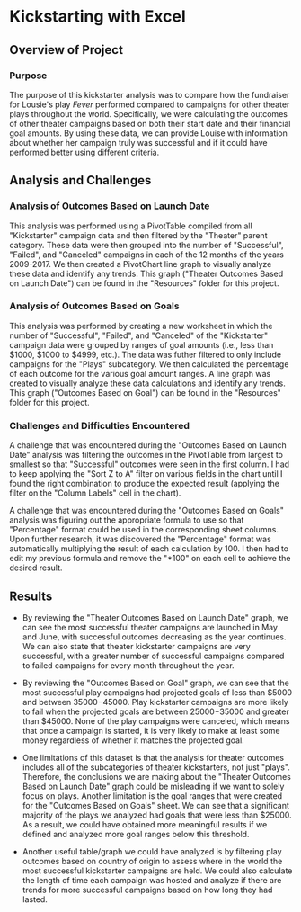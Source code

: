 # Kickstarting with Excel

## Overview of Project

### Purpose
The purpose of this kickstarter analysis was to compare how the fundraiser for Lousie's play _Fever_ performed compared to campaigns for other theater plays throughout the world. Specifically, we were calculating the outcomes of other theater campaigns based on both their start date and their financial goal amounts. By using these data, we can provide Louise with information about whether her campaign truly was successful and if it could have performed better using different criteria. 

## Analysis and Challenges

### Analysis of Outcomes Based on Launch Date
This analysis was performed using a PivotTable compiled from all "Kickstarter" campaign data and then filtered by the "Theater" parent category. These data were then grouped into the number of "Successful", "Failed", and "Canceled" campaigns in each of the 12 months of the years 2009-2017. We then created a PivotChart line graph to visually analyze these data and identify any trends. This graph ("Theater Outcomes Based on Launch Date") can be found in the "Resources" folder for this project.

### Analysis of Outcomes Based on Goals
This analysis was performed by creating a new worksheet in which the number of "Successful", "Failed", and "Canceled" of the "Kickstarter" campaign data were grouped by ranges of goal amounts (i.e., less than $1000, $1000 to $4999, etc.). The data was futher filtered to only include campaigns for the "Plays" subcategory. We then calculated the percentage of each outcome for the various goal amount ranges. A line graph was created to visually analyze these data calculations and identify any trends. This graph ("Outcomes Based on Goal") can be found in the "Resources" folder for this project.

### Challenges and Difficulties Encountered
A challenge that was encountered during the "Outcomes Based on Launch Date" analysis was filtering the outcomes in the PivotTable from largest to smallest so that "Successful" outcomes were seen in the first column. I had to keep applying the "Sort Z to A" filter on various fields in the chart until I found the right combination to produce the expected result (applying the filter on the "Column Labels" cell in the chart).  

A challenge that was encountered during the "Outcomes Based on Goals" analysis was figuring out the appropriate formula to use so that "Percentage" format could be used in the corresponding sheet columns. Upon further research, it was discovered the "Percentage" format was automatically multiplying the result of each calculation by 100. I then had to edit my previous formula and remove the "*100" on each cell to achieve the desired result. 

## Results

- By reviewing the "Theater Outcomes Based on Launch Date" graph, we can see the most successful theater campaigns are launched in May and June, with successful outcomes decreasing as the year continues. We can also state that theater kickstarter campaigns are very successful, with a greater number of successful campaigns compared to failed campaigns for every month throughout the year. 

- By reviewing the "Outcomes Based on Goal" graph, we can see that the most successful play campaigns had projected goals of less than $5000 and between $35000-$45000. Play kickstarter campaigns are more likely to fail when the projected goals are between $25000-$35000 and greater than $45000. None of the play campaigns were canceled, which means that once a campaign is started, it is very likely to make at least some money regardless of whether it matches the projected goal.  

- One limitations of this dataset is that the analysis for theater outcomes includes all of the subcategories of theater kickstarters, not just "plays". Therefore, the conclusions we are making about the "Theater Outcomes Based on Launch Date" graph could be misleading if we want to solely focus on plays. Another limitation is the goal ranges that were created for the "Outcomes Based on Goals" sheet. We can see that a significant majority of the plays we analyzed had goals that were less than $25000. As a result, we could have obtained more meaningful results if we defined and analyzed more goal ranges below this threshold.    

- Another useful table/graph we could have analyzed is by filtering play outcomes based on country of origin to assess where in the world the most successful kickstarter campaigns are held. We could also calculate the length of time each campaign was hosted and analyze if there are trends for more successful campaigns based on how long they had lasted. 
